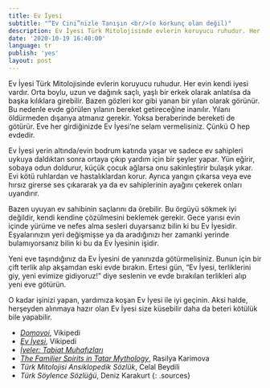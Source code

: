 ```yaml
---
title: Ev İyesi
subtitle: "“Ev Cini”nizle Tanışın <br/>(o korkunç olan değil)"
description: Ev İyesi Türk Mitolojisinde evlerin koruyucu ruhudur. Her evin kendi iyesi vardır. Orta boylu, uzun ve dağınık saçlı, yaşlı bir erkek olarak anlatılsa da başka kılıklara girebilir.
date: '2020-10-19 16:40:00'
language: tr
publish: 'yes'
layout: post
---
```


Ev İyesi Türk Mitolojisinde evlerin koruyucu ruhudur. Her evin kendi iyesi vardır. Orta boylu, uzun ve dağınık saçlı, yaşlı bir erkek olarak anlatılsa da başka kılıklara girebilir. Bazen gözleri kor gibi yanan bir yılan olarak görünür. Bu nedenle evde görülen yılanın bereket getireceğine inanılır. Yılanı öldürmeden dışarıya atmanız gerekir. Yoksa beraberinde bereketi de götürür. Eve her girdiğinizde Ev İyesi’ne selam vermelisiniz. Çünkü O hep evdedir.

Ev İyesi yerin altında/evin bodrum katında yaşar ve sadece ev sahipleri uykuya daldıktan sonra ortaya çıkıp yardım için bir şeyler yapar. Yün eğirir, sobaya odun doldurur, küçük çocuk ağlarsa onu sakinleştirir bulaşık yıkar. Evi kötü ruhlardan ve hastalıklardan korur.  Ayrıca yangın çıkarsa veya eve hırsız girerse ses çıkararak ya da ev sahiplerinin ayağını çekerek onları uyandırır.

Bazen uyuyan ev sahibinin saçlarını da örebilir. Bu örgüyü sökmek iyi değildir, kendi kendine çözülmesini beklemek gerekir. Gece yarısı evin içinde yürüme ve nefes alma sesleri duyarsanız bilin ki bu Ev İyesidir. Eşyalarınızın yeri değişmişse ya da aradığınızı her zamanki yerinde bulamıyorsanız bilin ki bu da Ev İyesinin işidir.

Yeni eve taşındığınız da Ev İyesini de yanınızda götürmelisiniz. Bunun için bir çift terlik alıp akşamdan eski evde bırakın. Ertesi gün, “Ev İyesi, terliklerini giy, yeni evimize gidiyoruz!” diye seslenin ve evde bırakılan terlikleri alıp yeni eve götürün.

O kadar işinizi yapan, yardımıza koşan Ev İyesi ile iyi geçinin. Aksi halde, herşeyden alınmaya hazır olan Ev İyesi size küsebilir daha da beteri kötülük bile yapabilir.


+ *[Domovoi](https://tr.wikipedia.org/wiki/Domovoi#/media/Dosya:Domovoi.jpg)*, Vikipedi
+ *[Ev İyesi](https://tr.wikipedia.org/wiki/Ev_iyesi)*, Vikipedi
+ *[İyeler: Tabiat Muhafızları](https://www.shallwe.com.tr/iyeler-tabiat-muhafizlari/)*
+ *[The Familier Spirits in Tatar Mythology](https://dergipark.org.tr/tr/download/article-file/223080)*, Rasilya Karimova
+ *Türk Mitolojisi Ansiklopedik Sözlük*, Celal Beydili
+ *Türk Söylence Sözlüğü*, Deniz Karakurt
{: .sources}
